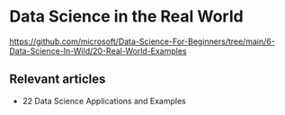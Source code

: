 # Data Science in the Real World

https://github.com/microsoft/Data-Science-For-Beginners/tree/main/6-Data-Science-In-Wild/20-Real-World-Examples



## Relevant articles
- 22 Data Science Applications and Examples

